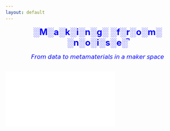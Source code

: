 ```yaml
---
layout: default
---
```


**<font face color="blue" size="5"><center>░M░a░k░i░n░g░ ░f░r░o░m░ ░n░o░i░s░e░̚</center></font>**
<center><font size="3" color="blue">𝘍𝘳𝘰𝘮 𝘥𝘢𝘵𝘢 𝘵𝘰 𝘮𝘦𝘵𝘢𝘮𝘢𝘵𝘦𝘳𝘪𝘢𝘭𝘴 𝘪𝘯 𝘢 𝘮𝘢𝘬𝘦𝘳 𝘴𝘱𝘢𝘤𝘦</font></center>
<br>

![](assets/mfnintro.pdf)
